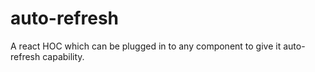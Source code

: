 # auto-refresh
A react HOC which can be plugged in to any component to give it auto-refresh capability.
